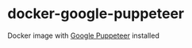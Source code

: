 # docker-google-puppeteer

Docker image with  [Google Puppeteer](https://github.com/GoogleChrome/puppeteer) installed
